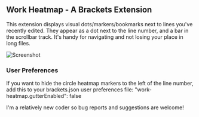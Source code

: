 Work Heatmap - A Brackets Extension
-------------------

This extension displays visual dots/markers/bookmarks next to lines you've recently
edited. They appear as a dot next to the line number, and a bar in the scrollbar
track. It's handy for navigating and not losing your place in long files.

![Screenshot](http://i.imgur.com/W4eud4g.png)

### User Preferences
If you want to hide the circle heatmap markers to the left of the line number, add this to your brackets.json user preferences file:
"work-heatmap.gutterEnabled": false

I'm a relatively new coder so bug reports and suggestions are welcome!
